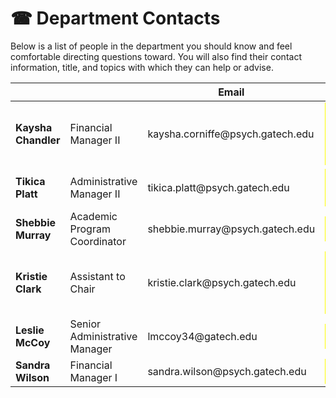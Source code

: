 # ☎ Department Contacts

Below is a list of people in the department you should know and feel comfortable directing questions toward. You will also find their contact information, title, and topics with which they can help or advise.

<table data-view="cards"><thead><tr><th></th><th></th><th>Email</th><th>Responsibilities</th></tr></thead><tbody><tr><td><strong>Kaysha Chandler</strong></td><td>Financial Manager II</td><td>kaysha.corniffe@psych.gatech.edu</td><td><mark style="color:green;">Undergraduate RA Hiring, Time Sheets, Payment</mark><br><mark style="color:green;">Key Requests</mark><br><mark style="color:green;">Federal Work Study</mark></td></tr><tr><td><strong>Tikica Platt</strong></td><td>Administrative Manager II</td><td>tikica.platt@psych.gatech.edu</td><td><mark style="color:green;">Tech Temp Hiring, Time Sheets, Payment</mark></td></tr><tr><td><strong>Shebbie Murray</strong></td><td>Academic Program Coordinator</td><td>shebbie.murray@psych.gatech.edu</td><td><mark style="color:green;">Research for Course Credit</mark></td></tr><tr><td><strong>Kristie Clark</strong> </td><td>Assistant to Chair</td><td>kristie.clark@psych.gatech.edu</td><td><mark style="color:green;">Buzzcard Access</mark><br><mark style="color:green;">Building Maintenance</mark><br><mark style="color:green;">General Questions/Concerns</mark></td></tr><tr><td><strong>Leslie McCoy</strong></td><td>Senior Administrative Manager</td><td>lmccoy34@gatech.edu</td><td><mark style="color:green;">Participant Payment</mark><br><mark style="color:green;">Parking Issues</mark></td></tr><tr><td><strong>Sandra Wilson</strong></td><td>Financial Manager I</td><td>sandra.wilson@psych.gatech.edu</td><td><mark style="color:green;">Main Financial Contact</mark></td></tr></tbody></table>

